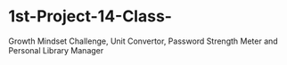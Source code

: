 # 1st-Project-14-Class-
Growth Mindset Challenge, Unit Convertor, Password Strength Meter  and Personal Library Manager 
